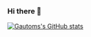 ### Hi there 👋

[![Gautoms's GitHub stats](https://github-readme-stats.vercel.app/api?username=gautom5987)](https://github.com/anuraghazra/github-readme-stats)


<!--
**gautom5987/gautom5987** is a ✨ _special_ ✨ repository because its `README.md` (this file) appears on your GitHub profile.

Here are some ideas to get you started:

- 🔭 I’m currently working on ...
- 🌱 I’m currently learning ...
- 👯 I’m looking to collaborate on ...
- 🤔 I’m looking for help with ...
- 💬 Ask me about ...
- 📫 How to reach me: ...
- 😄 Pronouns: ...
- ⚡ Fun fact: ...
-->
